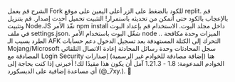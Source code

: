 الشرح
قم بعمل Fork للكود بالضغط على الزر أعلى اليمين على موقع replit.
قم بالإعجاب بالكود حتى أتمكن من تحديثه باستمرار!
التثبيت
تحميل أحدث إصدار.
قم بتنزيل وتثبيت Node.JS
نفّذ الأمر npm install داخل مجلد البوت.
الاستخدام
قم بإعداد البوت في ملف settings.json.
شغّل البوت باستخدام الأمر node ..
الميزات
وحدة مكافحة الطرد بسبب الـ AFK
التحرك إلى الكتلة المستهدفة بعد تسجيل الدخول
دعم حسابات Mojang/Microsoft
سجل المحادثات
وحدة رسائل المحادثة
إعادة الاتصال التلقائي
المصادقة مع Login Security هنا (إضافة مصادقة للخوادم غير الرسمية)
إصدارات الخوادم المدعومة: 1.8 - 1.21.3
آمل أن يكون هذا مفيدًا لك! أخبرني إذا كنت بحاجة إلى أي مساعدة إضافية على الديسكورد (@_7xy.). 🚀
